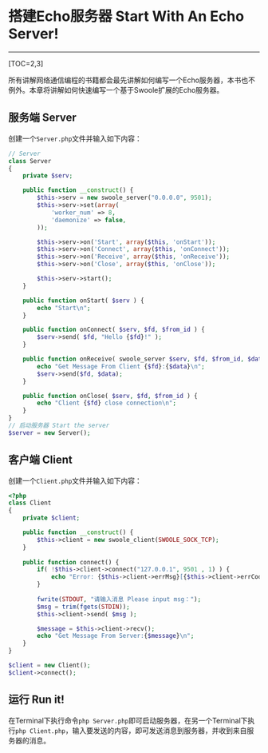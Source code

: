 # 搭建Echo服务器 Start With An Echo Server!

---

[TOC=2,3]

所有讲解网络通信编程的书籍都会最先讲解如何编写一个Echo服务器，本书也不例外。本章将讲解如何快速编写一个基于Swoole扩展的Echo服务器。


## 服务端 Server
创建一个`Server.php`文件并输入如下内容：

```php
// Server
class Server
{
    private $serv;

    public function __construct() {
        $this->serv = new swoole_server("0.0.0.0", 9501);
        $this->serv->set(array(
            'worker_num' => 8,
            'daemonize' => false,
        ));

        $this->serv->on('Start', array($this, 'onStart'));
        $this->serv->on('Connect', array($this, 'onConnect'));
        $this->serv->on('Receive', array($this, 'onReceive'));
        $this->serv->on('Close', array($this, 'onClose'));

        $this->serv->start();
    }

    public function onStart( $serv ) {
        echo "Start\n";
    }

    public function onConnect( $serv, $fd, $from_id ) {
        $serv->send( $fd, "Hello {$fd}!" );
    }

    public function onReceive( swoole_server $serv, $fd, $from_id, $data ) {
        echo "Get Message From Client {$fd}:{$data}\n";
        $serv->send($fd, $data);
    }

    public function onClose( $serv, $fd, $from_id ) {
        echo "Client {$fd} close connection\n";
    }
}
// 启动服务器 Start the server
$server = new Server();
```

## 客户端 Client

创建一个`Client.php`文件并输入如下内容：

```php
<?php
class Client
{
	private $client;

	public function __construct() {
		$this->client = new swoole_client(SWOOLE_SOCK_TCP);
	}
	
	public function connect() {
		if( !$this->client->connect("127.0.0.1", 9501 , 1) ) {
			echo "Error: {$this->client->errMsg}[{$this->client->errCode}]\n";
		}
		
		fwrite(STDOUT, "请输入消息 Please input msg：");  
		$msg = trim(fgets(STDIN));
		$this->client->send( $msg );

        $message = $this->client->recv();
        echo "Get Message From Server:{$message}\n";
	}
}

$client = new Client();
$client->connect();
```

## 运行 Run it!
在Terminal下执行命令`php Server.php`即可启动服务器，在另一个Terminal下执行`php Client.php`，输入要发送的内容，即可发送消息到服务器，并收到来自服务器的消息。

